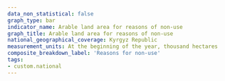 ```yaml
---
data_non_statistical: false
graph_type: bar
indicator_name: Arable land area for reasons of non-use
graph_title: Arable land area for reasons of non-use
national_geographical_coverage: Kyrgyz Republic
measurement_units: At the beginning of the year, thousand hectares
composite_breakdown_label: 'Reasons for non-use'
tags:
- custom.national
---
```

